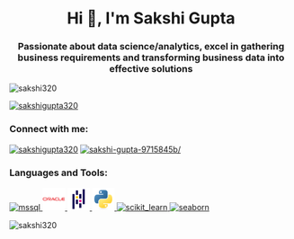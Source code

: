 <h1 align="center">Hi 👋, I'm Sakshi Gupta</h1>
<h3 align="center">Passionate about data science/analytics, excel in gathering business requirements and transforming business data into effective solutions</h3>

<p align="left"> <img src="https://komarev.com/ghpvc/?username=sakshi320&label=Profile%20views&color=0e75b6&style=flat" alt="sakshi320" /> </p>

<p align="left"> <a href="https://twitter.com/sakshigupta320" target="blank"><img src="https://img.shields.io/twitter/follow/sakshigupta320?logo=twitter&style=for-the-badge" alt="sakshigupta320" /></a> </p>

<h3 align="left">Connect with me:</h3>
<p align="left">
<a href="https://twitter.com/sakshigupta320" target="blank"><img align="center" src="https://raw.githubusercontent.com/rahuldkjain/github-profile-readme-generator/master/src/images/icons/Social/twitter.svg" alt="sakshigupta320" height="30" width="40" /></a>
<a href="https://linkedin.com/in/sakshi-gupta-9715845b/" target="blank"><img align="center" src="https://raw.githubusercontent.com/rahuldkjain/github-profile-readme-generator/master/src/images/icons/Social/linked-in-alt.svg" alt="sakshi-gupta-9715845b/" height="30" width="40" /></a>
</p>

<h3 align="left">Languages and Tools:</h3>
<p align="left"> <a href="https://www.microsoft.com/en-us/sql-server" target="_blank" rel="noreferrer"> <img src="https://www.svgrepo.com/show/303229/microsoft-sql-server-logo.svg" alt="mssql" width="40" height="40"/> </a> <a href="https://www.oracle.com/" target="_blank" rel="noreferrer"> <img src="https://raw.githubusercontent.com/devicons/devicon/master/icons/oracle/oracle-original.svg" alt="oracle" width="40" height="40"/> </a> <a href="https://pandas.pydata.org/" target="_blank" rel="noreferrer"> <img src="https://raw.githubusercontent.com/devicons/devicon/2ae2a900d2f041da66e950e4d48052658d850630/icons/pandas/pandas-original.svg" alt="pandas" width="40" height="40"/> </a> <a href="https://www.python.org" target="_blank" rel="noreferrer"> <img src="https://raw.githubusercontent.com/devicons/devicon/master/icons/python/python-original.svg" alt="python" width="40" height="40"/> </a> <a href="https://scikit-learn.org/" target="_blank" rel="noreferrer"> <img src="https://upload.wikimedia.org/wikipedia/commons/0/05/Scikit_learn_logo_small.svg" alt="scikit_learn" width="40" height="40"/> </a> <a href="https://seaborn.pydata.org/" target="_blank" rel="noreferrer"> <img src="https://seaborn.pydata.org/_images/logo-mark-lightbg.svg" alt="seaborn" width="40" height="40"/> </a> </p>

<p><img align="center" src="https://github-readme-stats.vercel.app/api/top-langs?username=sakshi320&show_icons=true&locale=en&layout=compact" alt="sakshi320" /></p>

